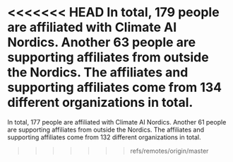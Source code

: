 <<<<<<< HEAD
In total, 179 people are affiliated with Climate AI Nordics. Another 63 people are supporting affiliates from outside the Nordics. The affiliates and supporting affiliates come from 134 different organizations in total.
=======
In total, 177 people are affiliated with Climate AI Nordics. Another 61 people are supporting affiliates from outside the Nordics. The affiliates and supporting affiliates come from 132 different organizations in total.
>>>>>>> refs/remotes/origin/master
